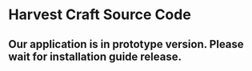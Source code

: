# Harvest Craft Source Code

## Our application is in prototype version. Please wait for installation guide release.
